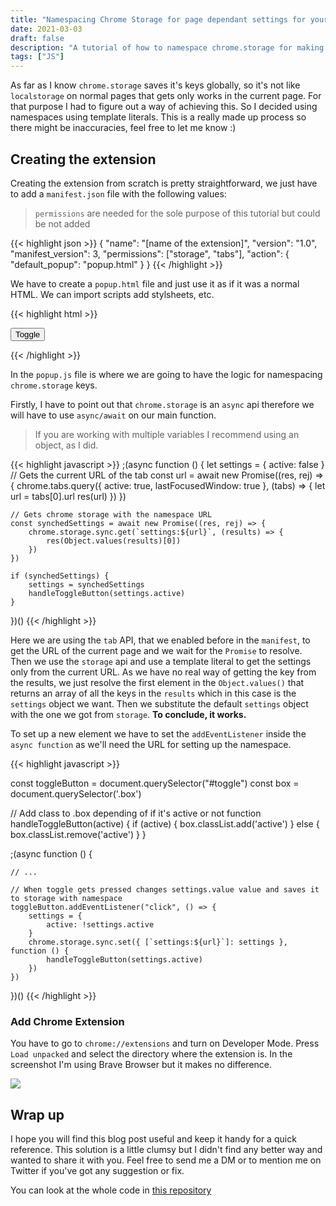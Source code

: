 ```yaml
---
title: "Namespacing Chrome Storage for page dependant settings for your Chrome Extension"
date: 2021-03-03
draft: false
description: "A tutorial of how to namespace chrome.storage for making it dependant on the current page"
tags: ["JS"]
---
```


As far as I know `chrome.storage` saves it's keys globally, so it's not like `localstorage` on normal pages that gets only works in the current page. For that purpose I had to figure out a way of achieving this. So I decided using namespaces using template literals. This is a really made up process so there might be inaccuracies, feel free to let me know :)

## Creating the extension

Creating the extension from scratch is pretty straightforward, we just have to add a `manifest.json` file with the following values:

> `permissions` are needed for the sole purpose of this tutorial but could be not added

{{< highlight json >}}
{
"name": "[name of the extension]",
"version": "1.0",
"manifest_version": 3,
"permissions": ["storage", "tabs"],
"action": {
"default_popup": "popup.html"
}
}
{{< /highlight >}}

We have to create a `popup.html` file and just use it as if it was a normal HTML. We can import scripts add stylsheets, etc.

{{< highlight html >}}

<div class="container">
    <div class="box "></div>
    <button id="toggle">Toggle</button>
</div>

<script src="popup.js"></script>

{{< /highlight >}}

In the `popup.js` file is where we are going to have the logic for namespacing `chrome.storage` keys.

Firstly, I have to point out that `chrome.storage` is an `async` api therefore we will have to use `async/await` on our main function.

> If you are working with multiple variables I recommend using an object, as I did.

{{< highlight javascript >}}
;(async function () {
let settings = {
active: false
}
// Gets the current URL of the tab
const url = await new Promise((res, rej) => {
chrome.tabs.query({ active: true, lastFocusedWindow: true }, (tabs) => {
let url = tabs[0].url
res(url)
})
})

    // Gets chrome storage with the namespace URL
    const synchedSettings = await new Promise((res, rej) => {
        chrome.storage.sync.get(`settings:${url}`, (results) => {
            res(Object.values(results)[0])
        })
    })

    if (synchedSettings) {
        settings = synchedSettings
        handleToggleButton(settings.active)
    }

})()
{{< /highlight >}}

Here we are using the `tab` API, that we enabled before in the `manifest`, to get the URL of the current page and we wait for the `Promise` to resolve. Then we use the `storage` api and use a template literal to get the settings only from the current URL. As we have no real way of getting the key from the results, we just resolve the first element in the `Object.values()` that returns an array of all the keys in the `results` which in this case is the `settings` object we want. Then we substitute the default `settings` object with the one we got from `storage`. **To conclude, it works.**

To set up a new element we have to set the `addEventListener` inside the `async function` as we'll need the URL for setting up the namespace.

{{< highlight javascript >}}

const toggleButton = document.querySelector("#toggle")
const box = document.querySelector('.box')

// Add class to .box depending of if it's active or not
function handleToggleButton(active) {
if (active) {
box.classList.add('active')
} else {
box.classList.remove('active')
}
}

;(async function () {

    // ...

    // When toggle gets pressed changes settings.value value and saves it to storage with namespace
    toggleButton.addEventListener("click", () => {
        settings = {
            active: !settings.active
        }
        chrome.storage.sync.set({ [`settings:${url}`]: settings }, function () {
            handleToggleButton(settings.active)
        })
    })

})()
{{< /highlight >}}

### Add Chrome Extension

You have to go to `chrome://extensions` and turn on Developer Mode. Press `Load unpacked` and select the directory where the extension is. In the screenshot I'm using Brave Browser but it makes no difference.

![](https://i.imgur.com/snhT2Z4.png)

## Wrap up

I hope you will find this blog post useful and keep it handy for a quick reference. This solution is a little clumsy but I didn't find any better way and wanted to share it with you. Feel free to send me a DM or to mention me on Twitter if you've got any suggestion or fix.

You can look at the whole code in [this repository](https://github.com/DatsGabs/namespace-chrome-storage-extension)
